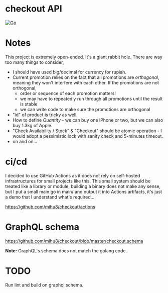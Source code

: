 # checkout API

[![Go](https://github.com/mihu8/checkout/actions/workflows/go.yml/badge.svg)](https://github.com/mihu8/checkout/actions/workflows/go.yml)


# Notes

This project is extremely open-ended. It's a giant rabbit hole. There are way too many things to consider,
* I should have used big/decimal for currency for rupiah.
* Current promotion relies on the fact that all promotions are *orthogonal*, meaning they won't interfere with each
  other. If the promotions are not orthogonal,
  * order or sequence of each promotion matters!
  * we may have to repeatedly run through all promotions until the result is stable
  * we can write code to make sure the promotions are orthogonal
* "id" of product is tricky as well.
* How to define _Quantity_ - we can buy one iPhone or two, but we can also buy 1.3kg of Apple.
* "Check Availability / Stock" & "Checkout" should be atomic operation - I would adopt a pessimistic lock with sanity
  check and 5-minutes timeout.
* on and on...

# ci/cd

I decided to use GitHub Actions as it does not rely on self-hosted infrastructures for small projects like this. This
small system should be treated like a library or module, building a binary does not make any sense, but I put a small
main.go in main/ and output it into Actions artifacts, it's just a demo that I understand what's required...

https://github.com/mihu8/checkout/actions

# GraphQL schema


https://github.com/mihu8/checkout/blob/master/checkout.schema

__Note:__ GraphQL's schema does not match the golang code.

# TODO

Run lint and build on graphql schema.
